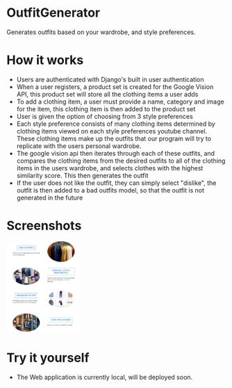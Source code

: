 # OutfitGenerator
Generates outfits based on your wardrobe, and style preferences.

# How it works
<ul>
  <li> Users are authenticated with Django's built in user authentication </li>
  <li> When a user registers, a product set is created for the Google Vision API, this product set will store all the clothing items a user adds </li>
  <li> To add a clothing item, a user must provide a name, category and image for the item, this clothing item is then added to the product set </li>
  <li> User is given the option of choosing from 3 style preferences </li>
  <li> Each style preference consists of many clothing items determined by clothing items viewed on each style preferences youtube channel. These clothing items make up the outfits that our program will try to replicate with the users personal wardrobe. </li>
  <li> The google vision api then iterates through each of these outfits, and compares the clothing items from the desired outfits to all of the clothing items in the users wardrobe, and selects clothes with the highest similarity score. This then generates the outfit </li>
  <lI> If the user does not like the outfit, they can simply select "dislike", the outfit is then added to a bad outfits model, so that the outfit is not generated in the future </li>
</ul>


# Screenshots
<div class = "images">
<img src = "ScreenShots/Capture.JPG" style = "text-align:left; width: 33%; height:auto">
</div>

# Try it yourself
- The Web application is currently local, will be deployed soon.

